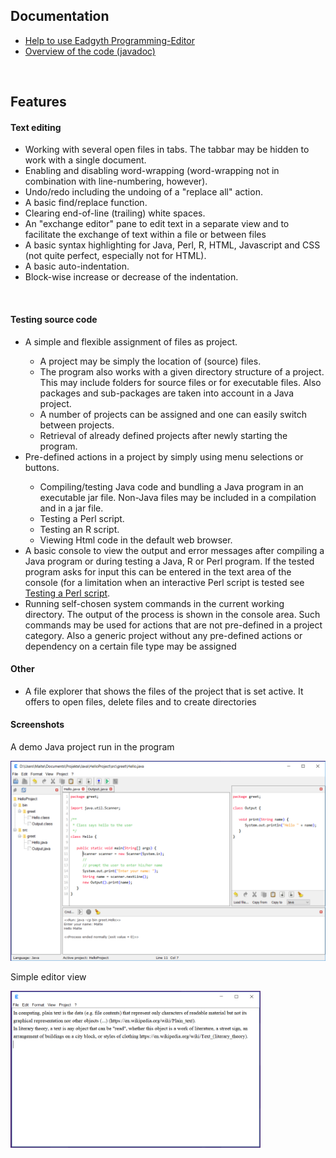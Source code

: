 <h2>Documentation</h2>
<ul>
<li><a href="docs/help/help.html">Help to use Eadgyth Programming-Editor</a></li>
<li><a href="docs/javadoc/index.html">Overview of the code (javadoc)</a></li>
</ul>
<br>
<h2>Features</h2>
<h4>Text editing</h4>
<ul>
<li>Working with several open files in tabs. The tabbar may be hidden to work
    with a single document.</li>
<li>Enabling and disabling word-wrapping (word-wrapping not in combination with
    line-numbering, however).</li>
<li>Undo/redo including the undoing of a "replace all" action.</li>
<li>A basic find/replace function.</li>
<li>Clearing end-of-line (trailing) white spaces.</li>
<li>An "exchange editor" pane to edit text in a separate view and to facilitate
    the exchange of text within a file or between files</li>
<li>A basic syntax highlighting for Java, Perl, R, HTML, Javascript and CSS
    (not quite perfect, especially not for HTML).</li>
<li>A basic auto-indentation.</li>
<li>Block-wise increase or decrease of the indentation.</li>
</ul>
<br>
<h4>Testing source code</h4>
<ul>
<li>A simple and flexible assignment of files as project.</li>
   <ul>
   <li>A project may be simply the location of (source) files.</li>
   <li>The program also works with a given directory structure of a project.
       This may include folders for source files or for executable files.
       Also packages and sub-packages are taken into account in a Java project.</li>
   <li>A number of projects can be assigned and one can easily switch between
       projects.</li>
   <li>Retrieval of already defined projects after newly starting the program.</li>
   </ul>
<li>Pre-defined actions in a project by simply using menu selections or buttons.</li>
   <ul>
   <li>Compiling/testing Java code and bundling a Java program in an executable
       jar file. Non-Java files may be included in a compilation and in a jar file.</li>
   <li>Testing a Perl script.</li>
   <li>Testing an R script.</li>
   <li>Viewing Html code in the default web browser.</li>
   </ul>
<li>A basic console to view the output and error messages after compiling a Java
    program or during testing a Java, R or Perl program. If the tested program asks
    for input this can be entered in the text area of the console (for a limitation
    when an interactive Perl script is tested see
    <a href="help/help.html#PerlProject">Testing a Perl script</a>.</li>
<li>Running self-chosen system commands in the current working directory. The output
    of the process is shown in the console area. Such commands may be used for actions
    that are not pre-defined in a project category. Also a generic project without
    any pre-defined actions or dependency on a certain file type may be assigned</li>
</ul>
<h4>Other</h4>
<ul>
<li>A file explorer that shows the files of the project that is set active.
   It offers to open files, delete files and to create directories</i>
</ul>
<h4>Screenshots</h4>
<p>A demo Java project run in the program</p>
<img src="docs/images/Windows10SystemLAF.png" width="600"/>
<p>Simple editor view</p>
<img src="docs/images/SimpleEditorView.png" width="400"/>

